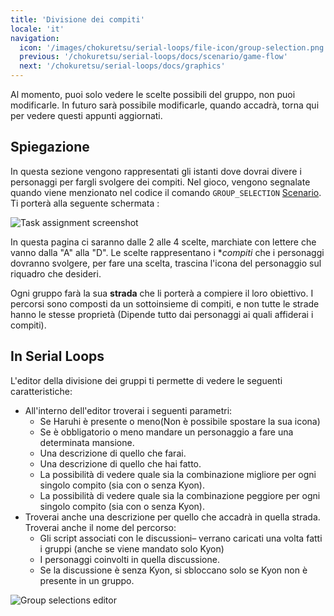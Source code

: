 ```yaml
---
title: 'Divisione dei compiti'
locale: 'it'
navigation:
  icon: '/images/chokuretsu/serial-loops/file-icon/group-selection.png'
  previous: '/chokuretsu/serial-loops/docs/scenario/game-flow'
  next: '/chokuretsu/serial-loops/docs/graphics'
---
```


Al momento, puoi solo vedere le scelte possibili del gruppo, non puoi modificarle. In futuro sarà possibile modificarle, quando accadrà, torna qui per vedere questi appunti aggiornati.

## Spiegazione
In questa sezione vengono rappresentati gli istanti dove dovrai divere i personaggi per fargli svolgere dei compiti. Nel gioco, vengono segnalate quando viene menzionato nel codice il comando `GROUP_SELECTION` [Scenario](./game-flow). Ti porterà alla seguente schermata :

![Task assignment screenshot](/images/chokuretsu/screenshots/task-assignment.png)

In questa pagina ci saranno dalle 2 alle 4 scelte, marchiate con lettere che vanno dalla "A" alla "D". Le scelte rappresentano i **compiti* che i personaggi dovranno svolgere, per fare una scelta, trascina l'icona del personaggio sul riquadro che desideri.

Ogni gruppo farà la sua **strada** che li porterà a compiere il loro obiettivo. I percorsi sono composti da un sottoinsieme di compiti,
e non tutte le strade hanno le stesse proprietà (Dipende tutto dai personaggi ai quali affiderai i compiti).

## In Serial Loops
L'editor della divisione dei gruppi ti permette di vedere le seguenti caratteristiche:

* All'interno dell'editor troverai i seguenti parametri:
  - Se Haruhi è presente o meno(Non è possibile spostare la sua icona)
  - Se è obbligatorio o meno mandare un personaggio a fare una determinata mansione.
  - Una descrizione di quello che farai.
  - Una descrizione di quello che hai fatto.
  - La possibilità di vedere quale sia la combinazione migliore per ogni singolo compito (sia con o senza Kyon).
  - La possibilità di vedere quale sia la combinazione peggiore per ogni singolo compito (sia con o senza Kyon).
* Troverai anche una descrizione per quello che accadrà in quella strada. Troverai anche il nome del percorso:
  - Gli script associati con le discussioni&ndash; verrano caricati una volta fatti i gruppi (anche se viene mandato solo Kyon) 
  - I personaggi coinvolti in quella discussione.
  - Se la discussione è senza Kyon, si sbloccano solo se Kyon non è presente in un gruppo.

![Group selections editor](/images/chokuretsu/serial-loops/group-selections-editor.png)